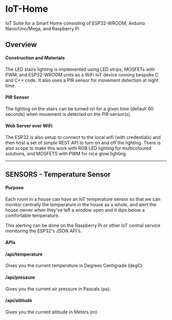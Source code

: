 # IoT-Home
IoT Suite for a Smart Home consisting of ESP32-WROOM, Arduino Nano/Uno/Mega, and Raspberry Pi

## Overview

#### Construction and Materials

The LED stairs lighting is implemented using LED strips, MOSFETs with PWM, and ESP32-WROOM units as a WiFi IoT device running bespoke C and C++ code. It also uses a PIR sensor for movement detection at night time.

#### PIR Sensor

The lighting on the stairs can be turned on for a given time (default 60 seconds) when movement is detected on the PIR sensor(s).

#### Web Server over WiFi

The ESP32 is also setup to connect to the local wifi (with credentials) and then host a set of simple REST API to turn on and off the lighting.  There is also scope to make this work with RGB LED lighting for multicoloured solutions, and MOSFETS with PWM for nice glow lighting.

---

## SENSORS - Temperature Sensor

#### Purpose

Each room in a house can have an IoT temperature sensor so that we can monitor centrally the temperature in the house as a whole, and alert the house owner when they've left a window open and it dips below a comfortable temperature.

This alerting can be done on the Raspberry Pi or other IoT central service monitoring the ESP32's JSON API's.

#### APIs

#### /api/temperature

Gives you the current temperature in Degrees Centigrade (degC).

#### /api/pressure

Gives you the current air pressure in Pascals (pa).

#### /api/altitude

Gives you the current altitude in Meters (m).

